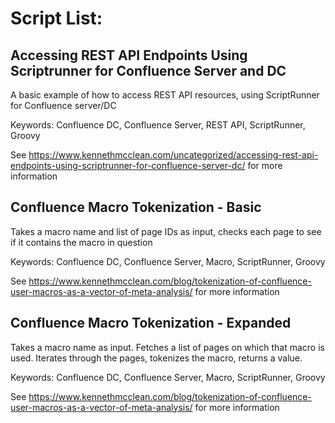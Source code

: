 # Script List:

## Accessing REST API Endpoints Using Scriptrunner for Confluence Server and DC
A basic example of how to access REST API resources, using ScriptRunner for Confluence server/DC

Keywords: Confluence DC, Confluence Server, REST API, ScriptRunner, Groovy

See https://www.kennethmcclean.com/uncategorized/accessing-rest-api-endpoints-using-scriptrunner-for-confluence-server-dc/ for more information

## Confluence Macro Tokenization - Basic
Takes a macro name and list of page IDs as input, checks each page to see if it contains the macro in question

Keywords: Confluence DC, Confluence Server, Macro, ScriptRunner, Groovy

See https://www.kennethmcclean.com/blog/tokenization-of-confluence-user-macros-as-a-vector-of-meta-analysis/ for more information

## Confluence Macro Tokenization - Expanded
Takes a macro name as input. Fetches a list of pages on which that macro is used.  Iterates through the pages, tokenizes the macro, returns a value.

Keywords: Confluence DC, Confluence Server, Macro, ScriptRunner, Groovy

See https://www.kennethmcclean.com/blog/tokenization-of-confluence-user-macros-as-a-vector-of-meta-analysis/ for more information
